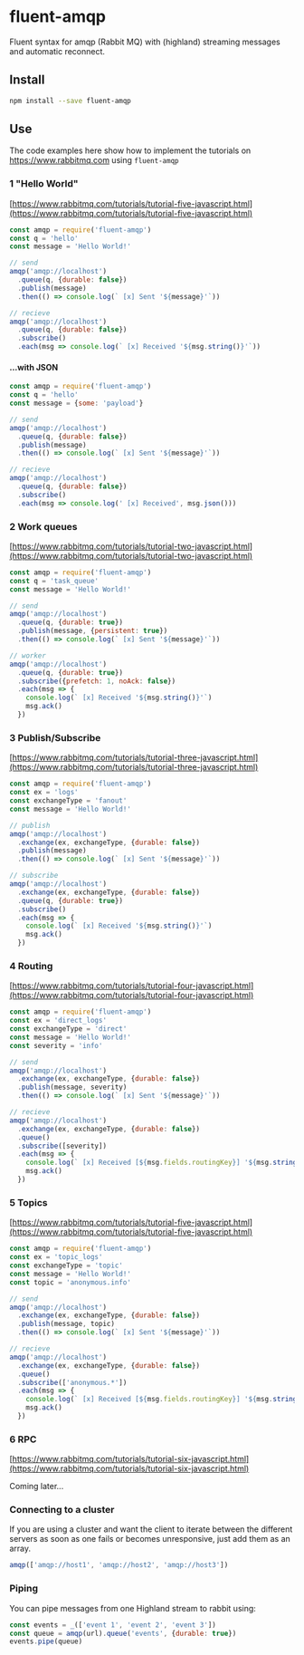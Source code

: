 # fluent-amqp
Fluent syntax for amqp (Rabbit MQ) with (highland) streaming messages and automatic reconnect.

## Install
```bash
npm install --save fluent-amqp
```

## Use

The code examples here show how to implement the tutorials on https://www.rabbitmq.com using `fluent-amqp`

### 1 "Hello World"

[https://www.rabbitmq.com/tutorials/tutorial-five-javascript.html](https://www.rabbitmq.com/tutorials/tutorial-five-javascript.html)

```javascript
const amqp = require('fluent-amqp')
const q = 'hello'
const message = 'Hello World!'

// send
amqp('amqp://localhost')
  .queue(q, {durable: false})
  .publish(message)
  .then(() => console.log(` [x] Sent '${message}'`))

// recieve
amqp('amqp://localhost')
  .queue(q, {durable: false})
  .subscribe()
  .each(msg => console.log(` [x] Received '${msg.string()}'`))
```

#### ...with JSON

```javascript
const amqp = require('fluent-amqp')
const q = 'hello'
const message = {some: 'payload'}

// send
amqp('amqp://localhost')
  .queue(q, {durable: false})
  .publish(message)
  .then(() => console.log(` [x] Sent '${message}'`))

// recieve
amqp('amqp://localhost')
  .queue(q, {durable: false})
  .subscribe()
  .each(msg => console.log(' [x] Received', msg.json()))
```

### 2 Work queues

[https://www.rabbitmq.com/tutorials/tutorial-two-javascript.html](https://www.rabbitmq.com/tutorials/tutorial-two-javascript.html)

```javascript
const amqp = require('fluent-amqp')
const q = 'task_queue'
const message = 'Hello World!'

// send
amqp('amqp://localhost')
  .queue(q, {durable: true})
  .publish(message, {persistent: true})
  .then(() => console.log(` [x] Sent '${message}'`))

// worker
amqp('amqp://localhost')
  .queue(q, {durable: true})
  .subscribe({prefetch: 1, noAck: false})
  .each(msg => {
    console.log(` [x] Received '${msg.string()}'`)
    msg.ack()
  })
```

### 3 Publish/Subscribe

[https://www.rabbitmq.com/tutorials/tutorial-three-javascript.html](https://www.rabbitmq.com/tutorials/tutorial-three-javascript.html)

```javascript
const amqp = require('fluent-amqp')
const ex = 'logs'
const exchangeType = 'fanout'
const message = 'Hello World!'

// publish
amqp('amqp://localhost')
  .exchange(ex, exchangeType, {durable: false})
  .publish(message)
  .then(() => console.log(` [x] Sent '${message}'`))

// subscribe
amqp('amqp://localhost')
  .exchange(ex, exchangeType, {durable: false})
  .queue(q, {durable: true})
  .subscribe()
  .each(msg => {
    console.log(` [x] Received '${msg.string()}'`)
    msg.ack()
  })
```

### 4 Routing

[https://www.rabbitmq.com/tutorials/tutorial-four-javascript.html](https://www.rabbitmq.com/tutorials/tutorial-four-javascript.html)

```javascript
const amqp = require('fluent-amqp')
const ex = 'direct_logs'
const exchangeType = 'direct'
const message = 'Hello World!'
const severity = 'info'

// send
amqp('amqp://localhost')
  .exchange(ex, exchangeType, {durable: false})
  .publish(message, severity)
  .then(() => console.log(` [x] Sent '${message}'`))

// recieve
amqp('amqp://localhost')
  .exchange(ex, exchangeType, {durable: false})
  .queue()
  .subscribe([severity])
  .each(msg => {
    console.log(` [x] Received [${msg.fields.routingKey}] '${msg.string()}'`)
    msg.ack()
  })
```

### 5 Topics

[https://www.rabbitmq.com/tutorials/tutorial-five-javascript.html](https://www.rabbitmq.com/tutorials/tutorial-five-javascript.html)

```javascript
const amqp = require('fluent-amqp')
const ex = 'topic_logs'
const exchangeType = 'topic'
const message = 'Hello World!'
const topic = 'anonymous.info'

// send
amqp('amqp://localhost')
  .exchange(ex, exchangeType, {durable: false})
  .publish(message, topic)
  .then(() => console.log(` [x] Sent '${message}'`))

// recieve
amqp('amqp://localhost')
  .exchange(ex, exchangeType, {durable: false})
  .queue()
  .subscribe(['anonymous.*'])
  .each(msg => {
    console.log(` [x] Received [${msg.fields.routingKey}] '${msg.string()}'`)
    msg.ack()
  })
```

### 6 RPC

[https://www.rabbitmq.com/tutorials/tutorial-six-javascript.html](https://www.rabbitmq.com/tutorials/tutorial-six-javascript.html)

Coming later...

### Connecting to a cluster

If you are using a cluster and want the client to iterate between the different servers as soon as one fails or becomes unresponsive,
just add them as an array.

```javascript
amqp(['amqp://host1', 'amqp://host2', 'amqp://host3'])
```

### Piping

You can pipe messages from one Highland stream to rabbit using:

```javascript
const events = _(['event 1', 'event 2', 'event 3'])
const queue = amqp(url).queue('events', {durable: true})
events.pipe(queue)
```
